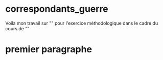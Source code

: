 # correspondants_guerre
Voilà mon travail sur "" pour l'exercice méthodologique dans le cadre du cours de ""
# premier paragraphe
